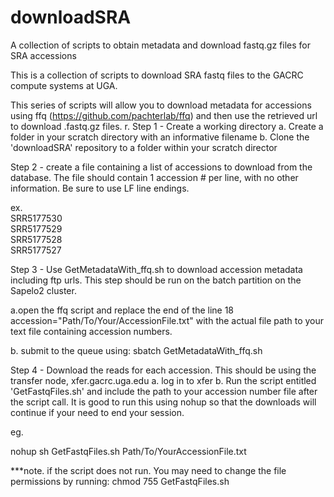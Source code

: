# downloadSRA
A collection of scripts to obtain metadata and download fastq.gz files for SRA accessions


This is a collection of scripts to download SRA fastq files to the GACRC compute systems at UGA.

This series of scripts will allow you to download metadata for accessions using ffq (https://github.com/pachterlab/ffq) and then use the retrieved url to download .fastq.gz files. r. 
Step 1 - Create a working directory
a. Create a folder in your scratch directory with an informative filename
b. Clone the 'downloadSRA' repository to a folder within your scratch director

Step 2 - create a file containing a list of accessions to download from the database. The file should contain 1 accession # per line, with no other information. Be sure to use LF line endings.

ex.  
SRR5177530  
SRR5177529  
SRR5177528  
SRR5177527  

Step 3 - Use GetMetadataWith_ffq.sh to download accession metadata including ftp urls. This step should be run on the batch partition on the Sapelo2 cluster.   

a.open the ffq script and replace the end of the line 18 accession="Path/To/Your/AccessionFile.txt" with the actual file path to your text file containing accession numbers.

b. submit to the queue using: sbatch GetMetadataWith_ffq.sh


Step 4 - Download the reads for each accession. This should be using the transfer node, xfer.gacrc.uga.edu
a. log in to xfer
b. Run the script entitled 'GetFastqFiles.sh' and include the path to your accession number file after the script call. It is good to run this using nohup so that the downloads will continue if your need to end your session.

eg. 

nohup sh GetFastqFiles.sh Path/To/YourAccessionFile.txt

***note. if the script does not run. You may need to change the file permissions by running: 
    chmod 755 GetFastqFiles.sh
    






